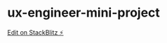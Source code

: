 # ux-engineer-mini-project

[Edit on StackBlitz ⚡️](https://stackblitz.com/edit/stackblitz-starters-kgpsbg)